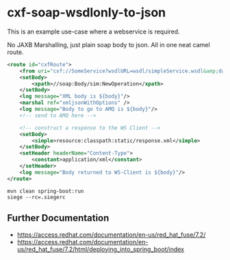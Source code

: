 # cxf-soap-wsdlonly-to-json

This is an example use-case where a webservice is required.

No JAXB Marshalling, just plain soap body to json.  All in one neat camel route.

```xml
<route id="cxfRoute">
    <from uri="cxf://SomeService?wsdlURL=wsdl/simpleService.wsdl&amp;dataFormat=RAW"/>
    <setBody>
        <xpath>//soap:Body/sim:NewOperation</xpath>
    </setBody>
    <log message="XML body is ${body}"/>
    <marshal ref="xmljsonWithOptions" />
    <log message="Body to go to AMQ is ${body}"/>
    <!-- send to AMQ here -->

    <!-- construct a response to the WS Client -->
    <setBody>
        <simple>resource:classpath:static/response.xml</simple>
    </setBody>
    <setHeader headerName="Content-Type">
        <constant>application/xml</constant>
    </setHeader>
    <log message="Body returned to WS-Client is ${body}"/>
</route>
```

```text
mvn clean spring-boot:run
siege --rc=.siegerc
```



## Further Documentation

- https://access.redhat.com/documentation/en-us/red_hat_fuse/7.2/
- https://access.redhat.com/documentation/en-us/red_hat_fuse/7.2/html/deploying_into_spring_boot/index

